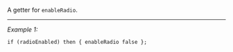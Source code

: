 A getter for `enableRadio`.


---
*Example 1:*
```sqf
if (radioEnabled) then { enableRadio false };
```